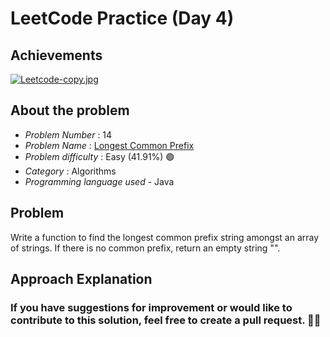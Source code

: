 # LeetCode Practice  (Day 4)
## Achievements
[![Leetcode-copy.jpg](https://i.postimg.cc/WzrtR30J/Leetcode-copy.jpg)](https://postimg.cc/5Q4fLf7x)

## About the problem
- *Problem Number* : 14
- *Problem Name* :  [Longest Common Prefix](https://leetcode.com/problems/longest-common-prefix/)
- *Problem difficulty* : Easy (41.91%) 🟢
- *Category* : Algorithms
- *Programming language used* - Java

## Problem

Write a function to find the longest common prefix string amongst an array of strings.
If there is no common prefix, return an empty string "".


## Approach Explanation

### If you have suggestions for improvement or would like to contribute to this solution, feel free to create a pull request. 🙌😇
